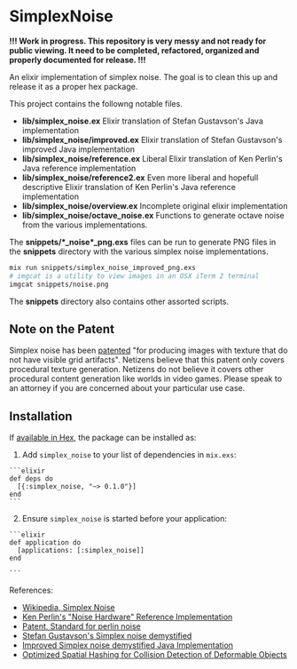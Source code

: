 # SimplexNoise

**!!! Work in progress.  This repository is very messy and not ready for public viewing. 
It need to be completed, refactored, organized and properly documented for release.  !!!**

An elixir implementation of simplex noise.
The goal is to clean this up and release it as a proper hex package.

This project contains the followng notable files.

- **lib/simplex_noise.ex** Elixir translation of Stefan Gustavson's Java implementation
- **lib/simplex_noise/improved.ex** Elixir translation of Stefan Gustavson's improved Java implementation
- **lib/simplex_noise/reference.ex** Liberal Elixir translation of Ken Perlin's Java reference implementation
- **lib/simplex_noise/reference2.ex** Even more liberal and hopefull descriptive Elixir translation of Ken Perlin's Java reference implementation
- **lib/simplex_noise/overview.ex** Incomplete original elixir implementation
- **lib/simplex_noise/octave_noise.ex** Functions to generate octave noise from the various implementations.

The **snippets/\*_noise\*_png.exs** files can be run to generate PNG files in the **snippets** directory
with the various simplex noise implementations.

```sh
mix run snippets/simplex_noise_improved_png.exs
# imgcat is a utility to view images in an OSX iTerm 2 terminal
imgcat snippets/noise.png
```

The **snippets** directory also contains other assorted scripts.

## Note on the Patent

Simplex noise has been [patented][patent]
"for producing images with texture that do not have visible grid artifacts".
Netizens believe that this patent only covers procedural texture generation.
Netizens do not believe it covers other procedural content generation like worlds in video games.
Please speak to an attorney if you are concerned about your particular use case.

## Installation

If [available in Hex](https://hex.pm/docs/publish), the package can be installed as:

  1. Add `simplex_noise` to your list of dependencies in `mix.exs`:

    ```elixir
    def deps do
      [{:simplex_noise, "~> 0.1.0"}]
    end
    ```

  2. Ensure `simplex_noise` is started before your application:

    ```elixir
    def application do
      [applications: [:simplex_noise]]
    end

    ```

References:

- [Wikipedia, Simplex Noise](https://en.wikipedia.org/wiki/Simplex_noise)
- [Ken Perlin's "Noise Hardware" Reference Implementation](http://www.csee.umbc.edu/~olano/s2002c36/ch02.pdf)
- [Patent, Standard for perlin noise][patent]
- [Stefan Gustavson's Simplex noise demystified](http://webstaff.itn.liu.se/~stegu/simplexnoise/simplexnoise.pdf)
- [Improved Simplex noise demystified Java Implementation](http://webstaff.itn.liu.se/~stegu/simplexnoise/SimplexNoise.java)
- [Optimized Spatial Hashing for Collision Detection of Deformable Objects](http://www.beosil.com/download/CollisionDetectionHashing_VMV03.pdf)

[patent]: https://www.google.com/patents/US6867776

